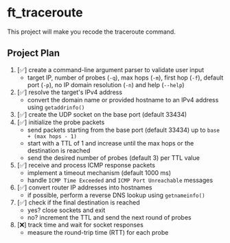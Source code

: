 # ft_traceroute
This project will make you recode the traceroute command.

## Project Plan

1. [✅] create a command-line argument parser to validate user input
   * target IP, number of probes (`-q`), max hops (`-m`), first hop (`-f`), default port (`-p`), no IP domain resolution (`-n`) and help (`--help`)
2. [✅] resolve the target's IPv4 address
   * convert the domain name or provided hostname to an IPv4 address using `getaddrinfo()`
3. [✅] create the UDP socket on the base port (default 33434)
4. [✅] initialize the probe packets
   * send packets starting from the base port (default 33434) up to `base + (max hops - 1)`
   * start with a TTL of 1 and increase until the max hops or the destination is reached
   * send the desired number of probes (default 3) per TTL value
5. [✅] receive and process ICMP response packets
   * implement a timeout mechanism (default 1000 ms)
   * handle `ICMP Time Exceeded` and `ICMP Port Unreachable` messages
6. [✅] convert router IP addresses into hostnames
   * if possible, perform a reverse DNS lookup using `getnameinfo()`
7. [✅] check if the final destination is reached
   * yes? close sockets and exit
   * no? increment the TTL and send the next round of probes
8. [❌] track time and wait for socket responses
   * measure the round-trip time (RTT) for each probe
